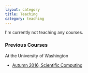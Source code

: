 ```yaml
---
layout: category
title: Teaching
category: teaching
---
```


I'm currently not teaching any courses.

### Previous Courses

At the University of Washington 
- [Autumn 2016, Scientific Computing](/teaching/courses/uw-amath-481-a-2016/)